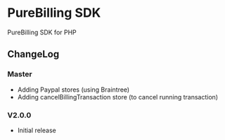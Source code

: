 PureBilling SDK
================

PureBilling SDK for PHP

## ChangeLog

### Master

- Adding Paypal stores (using Braintree)
- Adding cancelBillingTransaction store (to cancel running transaction)

### V2.0.0


- Initial release